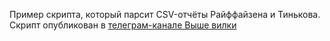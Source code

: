 Пример скрипта, который парсит CSV-отчёты Райффайзена и Тинькова.
Скрипт опубликован в [телеграм-канале Выше вилки](https://t.me/above_the_range)